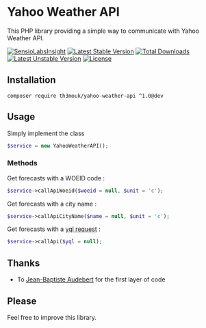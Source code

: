 Yahoo Weather API
=================

This PHP library providing a simple way to communicate with Yahoo Weather API.

[![SensioLabsInsight](https://insight.sensiolabs.com/projects/4ad02cc8-b470-46e0-a40d-4f23e5a4b1b4/mini.png)](https://insight.sensiolabs.com/projects/4ad02cc8-b470-46e0-a40d-4f23e5a4b1b4) [![Latest Stable Version](https://poser.pugx.org/th3mouk/yahoo-weather-api/v/stable)](https://packagist.org/packages/th3mouk/yahoo-weather-api) [![Total Downloads](https://poser.pugx.org/th3mouk/yahoo-weather-api/downloads)](https://packagist.org/packages/th3mouk/yahoo-weather-api) [![Latest Unstable Version](https://poser.pugx.org/th3mouk/yahoo-weather-api/v/unstable)](https://packagist.org/packages/th3mouk/yahoo-weather-api) [![License](https://poser.pugx.org/th3mouk/yahoo-weather-api/license)](https://packagist.org/packages/th3mouk/yahoo-weather-api)

## Installation

`composer require th3mouk/yahoo-weather-api ^1.0@dev`

## Usage

Simply implement the class

```php
$service = new YahooWeatherAPI();
```

### Methods

Get forecasts with a WOEID code :

```php
$service->callApiWoeid($woeid = null, $unit = 'c');
```

Get forecasts with a city name :

```php
$service->callApiCityName($name = null, $unit = 'c');
```

Get forecasts with a [yql request](https://developer.yahoo.com/yql/console/) :

```php
$service->callApi($yql = null);
```

## Thanks
- To [Jean-Baptiste Audebert](https://github.com/jb18) for the first layer of code

## Please

Feel free to improve this library.
